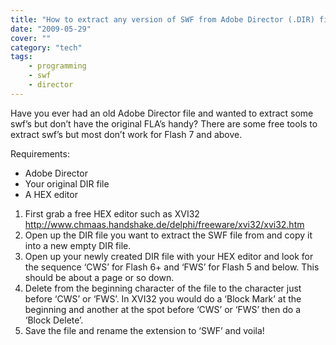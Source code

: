 ```yaml
---
title: "How to extract any version of SWF from Adobe Director (.DIR) files for free"
date: "2009-05-29"
cover: ""
category: "tech"
tags:
    - programming
    - swf
    - director
---
```


Have you ever had an old Adobe Director file and wanted to extract some swf’s but don’t have the original FLA’s handy? There are some free tools to extract swf’s but most don’t work for Flash 7 and above.

Requirements:

- Adobe Director
- Your original DIR file
- A HEX editor

1. First grab a free HEX editor such as XVI32 http://www.chmaas.handshake.de/delphi/freeware/xvi32/xvi32.htm
2. Open up the DIR file you want to extract the SWF file from and copy it into a new empty DIR file.
3. Open up your newly created DIR file with your HEX editor and look for the sequence ‘CWS’ for Flash 6+ and ‘FWS’ for Flash 5 and below. This should be about a page or so down.
4. Delete from the beginning character of the file to the character just before ‘CWS’ or ‘FWS’. In XVI32 you would do a ‘Block Mark’ at the beginning and another at the spot before ‘CWS’ or ‘FWS’ then do a ‘Block Delete’.
5. Save the file and rename the extension to ‘SWF’ and voila!
